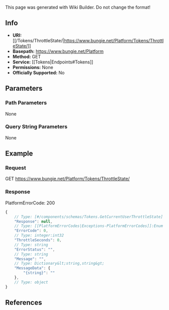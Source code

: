 <span class="wiki-builder">This page was generated with Wiki Builder. Do not change the format!</span>

## Info


* **URI:** [[/Tokens/ThrottleState/|https://www.bungie.net/Platform/Tokens/ThrottleState/]]
* **Basepath:** https://www.bungie.net/Platform
* **Method:** GET
* **Service:** [[Tokens|Endpoints#Tokens]]
* **Permissions:** None
* **Officially Supported:** No

## Parameters
### Path Parameters
None

### Query String Parameters
None

## Example
### Request
GET https://www.bungie.net/Platform/Tokens/ThrottleState/

### Response
PlatformErrorCode: 200
```javascript
{
    // Type: [#/components/schemas/Tokens.GetCurrentUserThrottleState]
    "Response": null,
    // Type: [[PlatformErrorCodes|Exceptions-PlatformErrorCodes]]:Enum
    "ErrorCode": 0,
    // Type: integer:int32
    "ThrottleSeconds": 0,
    // Type: string
    "ErrorStatus": "",
    // Type: string
    "Message": "",
    // Type: Dictionary&lt;string,string&gt;
    "MessageData": {
        "{string}": ""
    },
    // Type: object
}

```

## References
